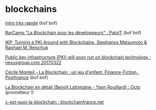 # blockchains

[intro très rapide](https://www.youtube.com/watch?v=r43LhSUUGTQ) (bof bof)

[BarCamp "La Blockchain pour les développeurs" : PaloIT](https://www.youtube.com/watch?v=6hmQT8H-JJk) (bof bof)

[IKP: Turning a PKI Around with Blockchains, Stephanos Matsumoto & Raphael M. Reischuk](https://eprint.iacr.org/2016/1018.pdf)

[Public key infrastructure (PKI) will soon run on blockchain technology : nexusgroup.com 20170322](https://www.nexusgroup.com/blog/public-key-infrastructure-pki-will-soon-run-blockchain-technology/)

[Cécile Monteil - La Blockchain : un jeu d'enfant, Finance-Fiction , Popfinance](https://www.youtube.com/watch?v=cL1PWRaZq4g) (bof bof)

[La Blockchain en détail (Benoît Lafontaine - Yann Rouillard) : Octo](https://www.youtube.com/watch?v=J0MgFQ-j6nE) (prometteur !)

[c-est-quoi-la-blockchain : blockchainfrance.net](https://blockchainfrance.net/decouvrir-la-blockchain/c-est-quoi-la-blockchain/)
